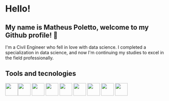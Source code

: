 # Hello!
## My name is Matheus Poletto, welcome to my Github profile! 👋

I'm a Civil Engineer who fell in love with data science.
I completed a specialization in data science, and now I'm continuing my studies to excel in the field professionally.

## Tools and tecnologies
<img src="https://cdn.jsdelivr.net/gh/devicons/devicon@latest/icons/git/git-original.svg" width="40" height="40"/><img src="https://cdn.jsdelivr.net/gh/devicons/devicon@latest/icons/github/github-original-wordmark.svg" width="40" height="40"/>
<img src="https://cdn.jsdelivr.net/gh/devicons/devicon@latest/icons/jupyter/jupyter-plain-wordmark.svg" width="40" height="40"/>
<img src="https://cdn.jsdelivr.net/gh/devicons/devicon@latest/icons/python/python-plain-wordmark.svg" width="40" height="40"/>
<img src="https://cdn.jsdelivr.net/gh/devicons/devicon@latest/icons/pytorch/pytorch-plain-wordmark.svg" width="40" height="40"/>
<img src="https://cdn.jsdelivr.net/gh/devicons/devicon@latest/icons/tensorflow/tensorflow-original.svg" width="40" height="40"/>
<img src="https://cdn.jsdelivr.net/gh/devicons/devicon@latest/icons/scikitlearn/scikitlearn-original.svg" width="40" height="40"/>
<img src="https://cdn.jsdelivr.net/gh/devicons/devicon@latest/icons/pandas/pandas-original.svg" width="40" height="40"/>
<img src="https://cdn.jsdelivr.net/gh/devicons/devicon@latest/icons/numpy/numpy-original.svg" width="40" height="40"/>

<!--
**poletto-matheus/poletto-matheus** is a ✨ _special_ ✨ repository because its `README.md` (this file) appears on your GitHub profile.

Here are some ideas to get you started:

- 🔭 I’m currently working on ...
- 🌱 I’m currently learning ...
- 👯 I’m looking to collaborate on ...
- 🤔 I’m looking for help with ...
- 💬 Ask me about ...
- 📫 How to reach me: ...
- 😄 Pronouns: ...
- ⚡ Fun fact: ...
-->
